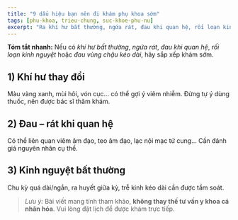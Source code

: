 ```yaml
---
title: "9 dấu hiệu bạn nên đi khám phụ khoa sớm"
tags: [phu-khoa, trieu-chung, suc-khoe-phu-nu]
excerpt: "Ra khí hư bất thường, ngứa rát, đau khi quan hệ, rối loạn kinh nguyệt... là những dấu hiệu bạn không nên bỏ qua."
---
```

**Tóm tắt nhanh:** Nếu có *khí hư bất thường*, *ngứa rát*, *đau khi quan hệ*, *rối loạn kinh nguyệt* hoặc *đau vùng chậu kéo dài*, hãy sắp xếp khám sớm.

## 1) Khí hư thay đổi
Màu vàng xanh, mùi hôi, vón cục... có thể gợi ý viêm nhiễm. Đừng tự ý dùng thuốc, nên được bác sĩ thăm khám.

## 2) Đau – rát khi quan hệ
Có thể liên quan viêm âm đạo, teo âm đạo, lạc nội mạc tử cung... Cần đánh giá nguyên nhân cụ thể.

## 3) Kinh nguyệt bất thường
Chu kỳ quá dài/ngắn, ra huyết giữa kỳ, trễ kinh kéo dài cần được tầm soát.

> *Lưu ý:* Bài viết mang tính tham khảo, **không thay thế tư vấn y khoa cá nhân hóa**. Vui lòng đặt lịch để được khám trực tiếp.
